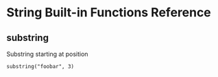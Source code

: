 # String Built-in Functions Reference

## substring

Substring starting at position

```edgerules
substring("foobar", 3)
```